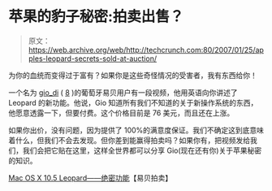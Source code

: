 # 苹果的豹子秘密:拍卖出售？

> 原文：<https://web.archive.org/web/http://techcrunch.com:80/2007/01/25/apples-leopard-secrets-sold-at-auction/>

为你的血统而变得过于富有？如果你是这些奇怪情况的受害者，我有东西给你！

一个名为 [gio_di](https://web.archive.org/web/20150930225642/http://myworld.ebay.com/gio_di/) ( [8](https://web.archive.org/web/20150930225642/http://feedback.ebay.com/ws/eBayISAPI.dll?ViewFeedback&userid=gio_di&iid=160075409889&ssPageName=VIP:feedback:2:us) )的葡萄牙易贝用户有一段视频，他用英语向你讲述了 Leopard 的新功能。他说，Gio 知道所有我们不知道的关于新操作系统的东西，他愿意透露一下，但要付费。这个价格目前是 76 美元，而且还在上涨。

如果你出价，没有问题，因为提供了 100%的满意度保证。我们不确定这到底意味着什么，但我们不会去发现。但你差到能赢得拍卖吗？如果你有，把视频发给我们，我们会把它贴在这里，这样全世界都可以分享 Gio(现在还有你)关于苹果秘密的知识。

[Mac OS X 10.5 Leopard——绝密功能](https://web.archive.org/web/20150930225642/http://cgi.ebay.com/ws/eBayISAPI.dll?ViewItem&ssPageName=ADME:L:LCA:US:31&item=160075409889)【易贝拍卖】